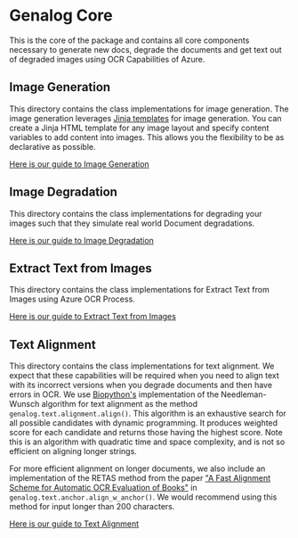 # Genalog Core

This is the core of the package and contains all core components necessary to generate new docs, degrade the documents and get text out of degraded images using OCR Capabilities of Azure.

## Image Generation

This directory contains the class implementations for image generation. The image generation leverages [Jinja templates](https://jinja.palletsprojects.com/en/2.11.x/templates/) for image generation. You can create a Jinja HTML template for any image layout and specify content variables to add content into images. This allows you the flexibility to be as declarative as possible.

[Here is our guide to Image Generation](generation/README.md)

## Image Degradation

This directory contains the class implementations for degrading your images such that they simulate real world Document degradations.

[Here is our guide to Image Degradation](degradation/README.md)

## Extract Text from Images

This directory contains the class implementations for Extract Text from Images using Azure OCR Process.

[Here is our guide to Extract Text from Images](ocr/README.md)

## Text Alignment

This directory contains the class implementations for text alignment. We expect that these capabilities will be required when you need to align text with its incorrect versions when you  degrade documents and then have errors in OCR. We use [Biopython's](https://biopython.org/) implementation of the Needleman-Wunsch algorithm for text alignment as the method `genalog.text.alignment.align()`. This algorithm is an exhaustive search for all possible candidates with dynamic programming. It produces weighted score for each candidate and returns those having the highest score. Note this is an algorithm with quadratic time and space complexity, and is not so efficient on aligning longer strings.

For more efficient alignment on longer documents, we also include an implementation of the RETAS method from the paper ["A Fast Alignment Scheme for Automatic OCR Evaluation of Books"](https://ieeexplore.ieee.org/document/6065412) in `genalog.text.anchor.align_w_anchor()`. We would recommend using this method for input longer than 200 characters.

[Here is our guide to Text Alignment](text/README.md)
